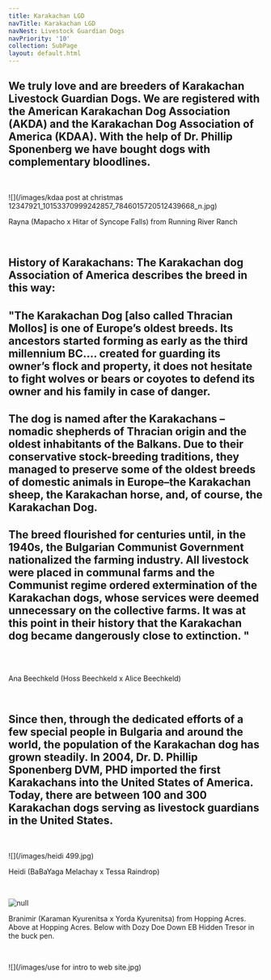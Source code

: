 ```yaml
---
title: Karakachan LGD
navTitle: Karakachan LGD
navNest: Livestock Guardian Dogs
navPriority: '10'
collection: SubPage
layout: default.html
---
```

## We truly love and are breeders of Karakachan Livestock Guardian Dogs. We are registered with the American Karakachan Dog Association (AKDA) and the Karakachan Dog Association of America (KDAA). With the help of Dr. Phillip Sponenberg we have bought dogs with complementary bloodlines.

<br />

![](/images/kdaa post at christmas 12347921_10153370999242857_7846015720512439668_n.jpg)

Rayna (Mapacho x Hitar of Syncope Falls) from Running River Ranch

<br />

## History of Karakachans:  The Karakachan dog Association of America describes the breed in this way:

## "The Karakachan Dog \[also called Thracian Mollos] is one of Europe’s oldest breeds. Its ancestors started forming as early as the third millennium BC.... created for guarding its owner’s flock and property, it does not hesitate to fight wolves or bears or coyotes to defend its owner and his family in case of danger.

## The dog is named after the Karakachans – nomadic shepherds of Thracian origin and the oldest inhabitants of the Balkans.   Due to their conservative stock-breeding traditions, they managed to preserve some of the oldest breeds of domestic animals in Europe–the Karakachan sheep, the Karakachan horse, and, of course, the Karakachan Dog.

## The breed flourished for centuries until, in the 1940s, the Bulgarian Communist Government nationalized the farming industry.  All livestock were placed in communal farms and the Communist regime ordered extermination of the Karakachan dogs, whose services were deemed unnecessary on the collective farms.   It was at this point in their history that the Karakachan dog became dangerously close to extinction. "

<br />

![]()

Ana Beechkeld (Hoss Beechkeld x Alice Beechkeld)

<br />

## Since then, through the dedicated efforts of a few special people in Bulgaria and around the world, the population of the Karakachan dog has grown steadily.    In 2004, Dr. D. Phillip Sponenberg DVM, PHD imported the first Karakachans into the United States of America.     Today, there are between 100 and 300 Karakachan dogs serving as livestock guardians in the United States.

<br />

![](/images/heidi 499.jpg)

Heidi (BaBaYaga Melachay x Tessa Raindrop)

<br />

![null](/images/19398745_10207437718541427_143098271_n.jpg)

Branimir (Karaman Kyurenitsa x Yorda Kyurenitsa) from Hopping Acres. Above at Hopping Acres. Below with Dozy Doe Down EB Hidden Tresor in the buck pen.

<br />

![](/images/use for intro to web site.jpg)
